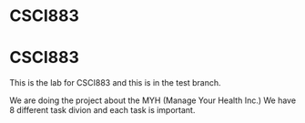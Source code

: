 # CSCI883
# CSCI883

This is the lab for CSCI883 and this is in the test branch.

We are doing the project about the MYH (Manage Your Health Inc.)
We have 8 different task divion and each task is important.
